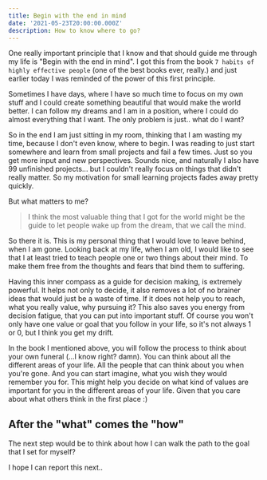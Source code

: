```yaml
---
title: Begin with the end in mind
date: '2021-05-23T20:00:00.000Z'
description: How to know where to go?
---
```


One really important principle that I know and that should guide me through my life is "Begin with the end in mind". I got this from the book `7 habits of highly effective people` (one of the best books ever, really.) and just earlier today I was reminded of the power of this first principle.

Sometimes I have days, where I have so much time to focus on my own stuff and I could create something beautiful that would make the world better. I can follow my dreams and I am in a position, where I could do almost everything that I want. The only problem is just.. what do I want?

So in the end I am just sitting in my room, thinking that I am wasting my time, because I don't even know, where to begin. I was reading to just start somewhere and learn from small projects and fail a few times. Just so you get more input and new perspectives. Sounds nice, and naturally I also have 99 unfinished projects... but I couldn't really focus on things that didn't really matter. So my motivation for small learning projects fades away pretty quickly.

But what matters to me?

> I think the most valuable thing that I got for the world might be the guide to let people wake up from the dream, that we call the mind.

So there it is. This is my personal thing that I would love to leave behind, when I am gone. Looking back at my life, when I am old, I would like to see that I at least tried to teach people one or two things about their mind. To make them free from the thoughts and fears that bind them to suffering.

Having this inner compass as a guide for decision making, is extremely powerful. It helps not only to decide, it also removes a lot of no brainer ideas that would just be a waste of time. If it does not help you to reach, what you really value, why pursuing it? This also saves you energy from decision fatigue, that you can put into important stuff. Of course you won't only have one value or goal that you follow in your life, so it's not always 1 or 0, but I think you get my drift.

In the book I mentioned above, you will follow the process to think about your own funeral (...I know right? damn). You can think about all the different areas of your life. All the people that can think about you when you're gone. And you can start imagine, what you wish they would remember you for. This might help you decide on what kind of values are important for you in the different areas of your life. Given that you care about what others think in the first place :)

## After the "what" comes the "how"

The next step would be to think about how I can walk the path to the goal that I set for myself?

I hope I can report this next..
